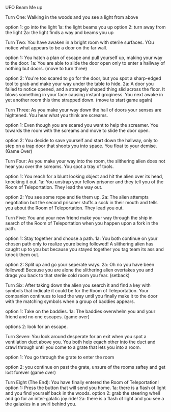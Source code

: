 UFO Beam Me up

Turn One:
Walking in the woods and you see a light from above

option 1: go into the light
       1a: the light beams you up
option 2: turn away from the light
       2a: the light finds a way and beams you up

Turn Two:
You have awaken in a bright room with sterile surfaces. YOu notice what appears to be a door on the far wall.

option 1: You hatch a plan of escape and pull yourself up, making your way to the door.
       1a: You are able to slide the door open only to enter a hallway of nothing but doors. (move to turn three)

option 2: You're too scared to go for the door, but you spot a sharp-edged tool to grab and make your way under the table to hide. 
       2a: A door you failed to notice opened, and a strangely shaped thing slid across the floor. It blows something in your face causing instant groginess. You next awake in yet another room this time strapped down. (move to start game again)

Turn Three:
As you make your way down the hall of doors your senses are hightened. You hear what you think are screams. 

option 1: Even though you are scared you want to help the screamer. You towards the room with the screams and move to slide the door open.

option 2: You decide to save yourself and start down the hallway, only to step on a trap door that shoots you into space. You float to your demise. (Game Over)

Turn Four:
As you make your way into the room, the slithering alien does not hear you over the screams. You spot a tray of tools.

option 1: You reach for a blunt looking object and hit the alien over its head, knocking it out.
       1a: You unstrap your fellow prisoner and they tell you of the Room of Teleportation. They lead the way out.

option 2: You see some rope and tie them up. 
       2a: The alien attempts negotiation but the second prisoner stuffs a sock in their mouth and tells you about the Room of Teleportation. They lead you out. 

Turn Five:
You and your new friend make your way through the ship in search of the Room of Teleportation when you happen upon a fork in the path. 

option 1: Stay together and choose a path.
       1a: You both continue on your chosen path only to realize youre being followed! A slithering alien has caught up to you but because you stayed together you tag team its ass and knock them out.

option 2: Split up and go your seperate ways.
       2a: Oh no you have been followed! Because you are alone the slithering alien overtakes you and drags you back to that sterile cold room you fear. (setback)

Turn Six:
After taking down the alien you search it and find a key with symbols that indicate it could be for the Room of Teleportation. Your companion continues to lead the way until you finally make it to the door with the matching symbols when a group of baddies appears. 

option 1: Take on the baddies.
       1a: The baddies overwhelm you and your friend and no one escapes. (game over)

options 2: look for an escape.
       
Turn Seven: You look around desperate for an exit when you spot a ventilation duct above you. You both help eqach other into the duct and crawl through until you come to a grate that lets you into a room. 

option 1: You go through the grate to enter the room

option 2: you continue on past the grate, unsure of the rooms saftey and get lost forever (game over)

Turn Eight (The End): 
You have finally entered the Room of Teleportation!
option 1: Press the button that will send you home.
       1a: there is a flash of light and you find yourself back in the woods.
option 2: grab the steering whell and go for an inter-galatic joy ride!
       2a: there is a flash of light and you see a the galaxies in a swirl behind you.
